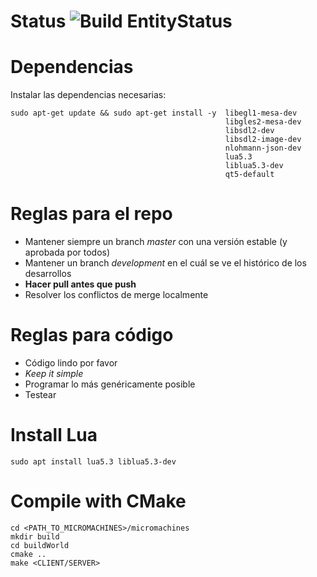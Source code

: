 # Status ![Build EntityStatus](https://travis-ci.com/tomasLopezHidalgo/micromachines.svg?token=oxmxJLZdAcWRA9wdCzqo&branch=master)

# Dependencias

Instalar las dependencias necesarias:

```
sudo apt-get update && sudo apt-get install -y  libegl1-mesa-dev 
                                                libgles2-mesa-dev  
                                                libsdl2-dev 
                                                libsdl2-image-dev 
                                                nlohmann-json-dev 
                  						        lua5.3 
						                        liblua5.3-dev
                                                qt5-default
``` 

# Reglas para el repo

- Mantener siempre un branch *master* con una versión estable (y aprobada por todos)
- Mantener un branch *development* en el cuál se ve el histórico de los desarrollos
- **Hacer pull antes que push** 
- Resolver los conflictos de merge localmente

# Reglas para código

- Código lindo por favor
- *Keep it simple*
- Programar lo más genéricamente posible
- Testear

# Install Lua

```
sudo apt install lua5.3 liblua5.3-dev
```

# Compile with CMake

```
cd <PATH_TO_MICROMACHINES>/micromachines
mkdir build
cd buildWorld
cmake ..
make <CLIENT/SERVER>
```
